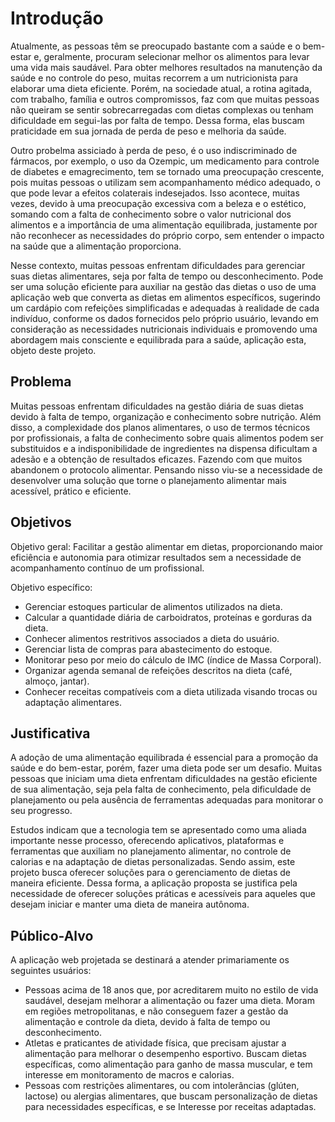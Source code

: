 # Introdução

Atualmente, as pessoas têm se preocupado bastante com a saúde e o bem-estar e, geralmente, procuram selecionar melhor os alimentos para levar uma vida mais saudável. Para obter melhores resultados na manutenção da saúde e no controle do peso, muitas recorrem a um nutricionista para elaborar uma dieta eficiente. Porém, na sociedade atual, a rotina agitada, com trabalho, família e outros compromissos, faz com que muitas pessoas não queiram se sentir sobrecarregadas com dietas complexas ou tenham dificuldade em segui-las por falta de tempo. Dessa forma, elas buscam praticidade em sua jornada de perda de peso e melhoria da saúde.

Outro probelma assiciado à perda de peso, é o uso indiscriminado de fármacos, por exemplo, o uso da Ozempic, um medicamento para controle de diabetes e emagrecimento, tem se tornado uma preocupação crescente, pois muitas pessoas o utilizam sem acompanhamento médico adequado, o que pode levar a efeitos colaterais indesejados. Isso acontece, muitas vezes, devido à uma preocupação excessiva com a beleza e o estético, somando com a falta de conhecimento sobre o valor nutricional dos alimentos e a importância de uma alimentação equilibrada, justamente por não reconhecer as necessidades do próprio corpo, sem entender o impacto na saúde que a alimentação proporciona.

Nesse contexto, muitas pessoas enfrentam dificuldades para gerenciar suas dietas alimentares, seja por falta de tempo ou desconhecimento. Pode ser uma solução eficiente para auxiliar na gestão das dietas o uso de uma aplicação web que converta as dietas em alimentos específicos, sugerindo um cardápio com refeições simplificadas e adequadas à realidade de cada indivíduo, conforme os dados fornecidos pelo próprio usuário, levando em consideração as necessidades nutricionais individuais e promovendo uma abordagem mais consciente e equilibrada para a saúde, aplicação esta, objeto deste projeto.



## Problema

Muitas pessoas enfrentam dificuldades na gestão diária de suas dietas devido à falta de tempo, organização e conhecimento sobre nutrição. Além disso, a complexidade dos planos alimentares, o uso de termos técnicos por profissionais, a falta de conhecimento sobre quais alimentos podem ser substituidos e a indisponibilidade de ingredientes na dispensa dificultam a adesão e a obtenção de resultados eficazes. Fazendo com que muitos abandonem o protocolo alimentar. Pensando nisso viu-se a necessidade de desenvolver uma solução que torne o planejamento alimentar mais acessível, prático e eficiente.


## Objetivos

Objetivo geral: Facilitar a gestão alimentar em dietas, proporcionando maior eficiência e autonomia para otimizar resultados sem a necessidade de acompanhamento contínuo de um profissional.

Objetivo específico:
-	Gerenciar estoques particular de alimentos utilizados na dieta.
-	Calcular a quantidade diária de carboidratos, proteínas e gorduras da dieta.
-	Conhecer alimentos restritivos associados a dieta do usuário.
-	Gerenciar lista de compras para abastecimento do estoque.
-	Monitorar peso por meio do cálculo de IMC (índice de Massa Corporal).
-	Organizar agenda semanal de refeições descritos na dieta (café, almoço, jantar).
-	Conhecer receitas compatíveis com a dieta utilizada visando trocas ou adaptação alimentares.


## Justificativa

A adoção de uma alimentação equilibrada é essencial para a promoção da saúde e do bem-estar, porém, fazer uma dieta pode ser um desafio. Muitas pessoas que iniciam uma dieta enfrentam dificuldades na gestão eficiente de sua alimentação, seja pela falta de conhecimento, pela dificuldade de planejamento ou pela ausência de ferramentas adequadas para monitorar o seu progresso.

Estudos indicam que a tecnologia tem se apresentado como uma aliada importante nesse processo, oferecendo aplicativos, plataformas e ferramentas que auxiliam no planejamento alimentar, no controle de calorias e na adaptação de dietas personalizadas. Sendo assim, este projeto busca oferecer soluções para o gerenciamento de dietas de maneira eficiente.
Dessa forma, a aplicação proposta se justifica pela necessidade de oferecer soluções práticas e acessíveis para aqueles que desejam iniciar e manter uma dieta de maneira autônoma.


## Público-Alvo

A aplicação web projetada se destinará a atender primariamente os seguintes usuários:

- Pessoas acima de 18 anos que, por acreditarem muito no estilo de vida saudável, desejam melhorar a alimentação ou fazer uma dieta. Moram em regiões metropolitanas, e não conseguem fazer a gestão da alimentação e controle da dieta, devido à falta de tempo ou desconhecimento.
- Atletas e praticantes de atividade física, que precisam ajustar a alimentação para melhorar o desempenho esportivo. Buscam dietas específicas, como alimentação para ganho de massa muscular, e tem interesse em monitoramento de macros e calorias.
- Pessoas com restrições alimentares, ou com intolerâncias (glúten, lactose) ou alergias alimentares, que buscam personalização de dietas para necessidades específicas, e se Interesse por receitas adaptadas. 
